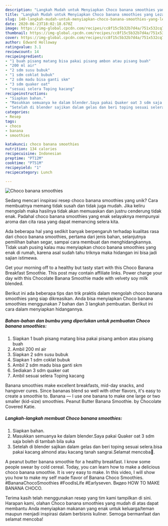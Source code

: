 ```yaml
---
description: "Langkah Mudah untuk Menyiapkan Choco banana smoothies yang Lezat Sekali"
title: "Langkah Mudah untuk Menyiapkan Choco banana smoothies yang Lezat Sekali"
slug: 140-langkah-mudah-untuk-menyiapkan-choco-banana-smoothies-yang-lezat-sekali
date: 2020-06-23T18:02:18.670Z
image: https://img-global.cpcdn.com/recipes/cc8f15c5b32b7d4a/751x532cq70/choco-banana-smoothies-foto-resep-utama.jpg
thumbnail: https://img-global.cpcdn.com/recipes/cc8f15c5b32b7d4a/751x532cq70/choco-banana-smoothies-foto-resep-utama.jpg
cover: https://img-global.cpcdn.com/recipes/cc8f15c5b32b7d4a/751x532cq70/choco-banana-smoothies-foto-resep-utama.jpg
author: Edward Holloway
ratingvalue: 3.1
reviewcount: 14
recipeingredient:
- "1 buah pisang matang bisa pakai pisang ambon atau pisang buah"
- "200 ml air"
- "2 sdm susu bubuk"
- "1 sdm coklat bubuk"
- "2 sdm madu bisa ganti skm"
- "3 sdm quaker oat"
- "sesuai selera Toping kacang"
recipeinstructions:
- "Siapkan bahan."
- "Masukkan semuanya ke dalam blender.Saya pakai Quaker oat 3 sdm saja boleh di tambah bila suka"
- "Setelah di blender sajikan dalam gelas dan beri toping sesuai selera.bisa pakai kacang almond atau kacang tanah sangrai.Selamat mencoba🤩."
categories:
- Resep
tags:
- choco
- banana
- smoothies

katakunci: choco banana smoothies 
nutrition: 134 calories
recipecuisine: Indonesian
preptime: "PT12M"
cooktime: "PT51M"
recipeyield: "1"
recipecategory: Lunch

---
```



![Choco banana smoothies](https://img-global.cpcdn.com/recipes/cc8f15c5b32b7d4a/751x532cq70/choco-banana-smoothies-foto-resep-utama.jpg)

Sedang mencari inspirasi resep choco banana smoothies yang unik? Cara membuatnya memang tidak susah dan tidak juga mudah. Jika keliru mengolah maka hasilnya tidak akan memuaskan dan justru cenderung tidak enak. Padahal choco banana smoothies yang enak selayaknya mempunyai aroma dan cita rasa yang dapat memancing selera kita.

Ada beberapa hal yang sedikit banyak berpengaruh terhadap kualitas rasa dari choco banana smoothies, pertama dari jenis bahan, selanjutnya pemilihan bahan segar, sampai cara membuat dan menghidangkannya. Tidak usah pusing kalau mau menyiapkan choco banana smoothies yang enak di rumah, karena asal sudah tahu triknya maka hidangan ini bisa jadi sajian istimewa.

Get your morning off to a healthy but tasty start with this Choco Banana Breakfast Smoothie. This post may contain affiliate links. Power charge your day with this Chocolate Banana Smoothie made with velvety soy milk blended.


Berikut ini ada beberapa tips dan trik praktis dalam mengolah choco banana smoothies yang siap dikreasikan. Anda bisa menyiapkan Choco banana smoothies menggunakan 7 bahan dan 3 langkah pembuatan. Berikut ini cara dalam menyiapkan hidangannya.

<!--inarticleads1-->

##### Bahan-bahan dan bumbu yang diperlukan untuk pembuatan Choco banana smoothies:

1. Siapkan 1 buah pisang matang bisa pakai pisang ambon atau pisang buah
1. Ambil 200 ml air
1. Siapkan 2 sdm susu bubuk
1. Siapkan 1 sdm coklat bubuk
1. Ambil 2 sdm madu bisa ganti skm
1. Sediakan 3 sdm quaker oat
1. Ambil sesuai selera Toping kacang


Banana smoothies make excellent breakfasts, mid-day snacks, and hangover cures. Since bananas blend so well with other flavors, it&#39;s easy to create a smoothie to. Banana — I use one banana to make one large or two smaller (kid-size) smoothies. Peanut Butter Banana Smoothie. by Chocolate Covered Katie. 

<!--inarticleads2-->

##### Langkah-langkah membuat Choco banana smoothies:

1. Siapkan bahan.
1. Masukkan semuanya ke dalam blender.Saya pakai Quaker oat 3 sdm saja boleh di tambah bila suka
1. Setelah di blender sajikan dalam gelas dan beri toping sesuai selera.bisa pakai kacang almond atau kacang tanah sangrai.Selamat mencoba🤩.


A peanut butter banana smoothie for a healthy breakfast. I know some people swear by cold cereal. Today, you can learn how to make a delicious choco banana smoothie. It is very easy to make. In this video, I will show you how to make my self made flavor of Banana Choco Smoothies. #BananaChocoSmoothies #FoodIsLife #Earlyseven. Видео HOW TO MAKE BANANA CHOCO. 

Terima kasih telah menggunakan resep yang tim kami tampilkan di sini. Harapan kami, olahan Choco banana smoothies yang mudah di atas dapat membantu Anda menyiapkan makanan yang enak untuk keluarga/teman maupun menjadi inspirasi dalam berbisnis kuliner. Semoga bermanfaat dan selamat mencoba!
